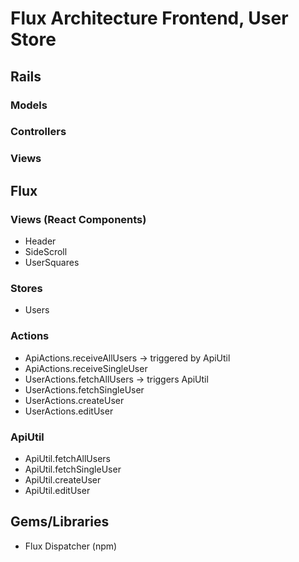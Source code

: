 # Flux Architecture Frontend, User Store

## Rails
### Models

### Controllers

### Views

## Flux
### Views (React Components)
* Header
* SideScroll
* UserSquares

### Stores
* Users

### Actions
* ApiActions.receiveAllUsers -> triggered by ApiUtil
* ApiActions.receiveSingleUser
* UserActions.fetchAllUsers -> triggers ApiUtil
* UserActions.fetchSingleUser
* UserActions.createUser
* UserActions.editUser

### ApiUtil
* ApiUtil.fetchAllUsers
* ApiUtil.fetchSingleUser
* ApiUtil.createUser
* ApiUtil.editUser

## Gems/Libraries
* Flux Dispatcher (npm)
